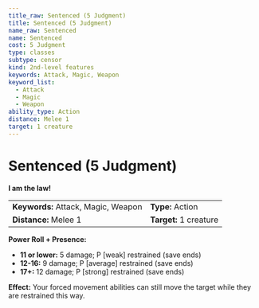 ```yaml
---
title_raw: Sentenced (5 Judgment)
title: Sentenced (5 Judgment)
name_raw: Sentenced
name: Sentenced
cost: 5 Judgment
type: classes
subtype: censor
kind: 2nd-level features
keywords: Attack, Magic, Weapon
keyword_list:
  - Attack
  - Magic
  - Weapon
ability_type: Action
distance: Melee 1
target: 1 creature
---
```


# Sentenced (5 Judgment)

**I am the law!**

|                                     |                        |
| :---------------------------------- | :--------------------- |
| **Keywords:** Attack, Magic, Weapon | **Type:** Action       |
| **Distance:** Melee 1               | **Target:** 1 creature |

**Power Roll + Presence:**

- **11 or lower:** 5 damage; P \[weak\] restrained (save ends)
- **12-16:** 9 damage; P \[average\] restrained (save ends)
- **17+:** 12 damage; P \[strong\] restrained (save ends)

**Effect:** Your forced movement abilities can still move the target while they are restrained this way.
